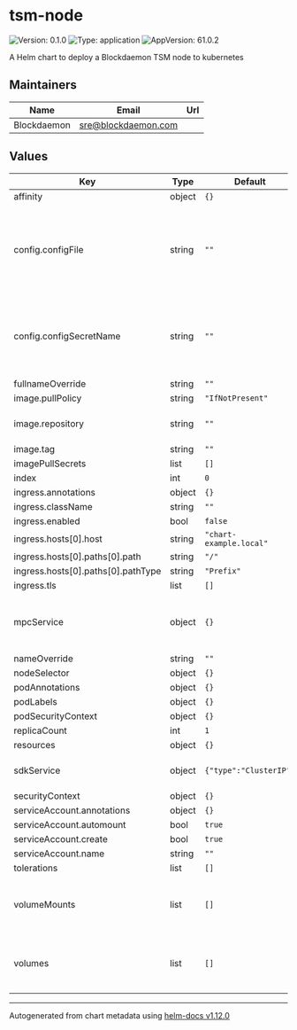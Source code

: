 # tsm-node

![Version: 0.1.0](https://img.shields.io/badge/Version-0.1.0-informational?style=flat-square) ![Type: application](https://img.shields.io/badge/Type-application-informational?style=flat-square) ![AppVersion: 61.0.2](https://img.shields.io/badge/AppVersion-61.0.2-informational?style=flat-square)

A Helm chart to deploy a Blockdaemon TSM node to kubernetes

## Maintainers

| Name | Email | Url |
| ---- | ------ | --- |
| Blockdaemon | <sre@blockdaemon.com> |  |

## Values

| Key | Type | Default | Description |
|-----|------|---------|-------------|
| affinity | object | `{}` |  |
| config.configFile | string | `""` | the TSM configuration file that will be mounted into the TSM node.  MUTUALLY EXCLUSIVE with configSecretName |
| config.configSecretName | string | `""` | The name of the secret containing the TSM configuration file. MUTUALLY EXCLUSIVE with configFile |
| fullnameOverride | string | `""` |  |
| image.pullPolicy | string | `"IfNotPresent"` |  |
| image.repository | string | `""` | Image to use for deploying the TSM node |
| image.tag | string | `""` |  |
| imagePullSecrets | list | `[]` |  |
| index | int | `0` |  |
| ingress.annotations | object | `{}` |  |
| ingress.className | string | `""` |  |
| ingress.enabled | bool | `false` |  |
| ingress.hosts[0].host | string | `"chart-example.local"` |  |
| ingress.hosts[0].paths[0].path | string | `"/"` |  |
| ingress.hosts[0].paths[0].pathType | string | `"Prefix"` |  |
| ingress.tls | list | `[]` |  |
| mpcService | object | `{}` | Optional. Only used for flexibility to expose the mpc port outside of the cluster. |
| nameOverride | string | `""` |  |
| nodeSelector | object | `{}` |  |
| podAnnotations | object | `{}` |  |
| podLabels | object | `{}` |  |
| podSecurityContext | object | `{}` |  |
| replicaCount | int | `1` |  |
| resources | object | `{}` |  |
| sdkService | object | `{"type":"ClusterIP"}` | The primary service definition for the TSM node |
| securityContext | object | `{}` |  |
| serviceAccount.annotations | object | `{}` |  |
| serviceAccount.automount | bool | `true` |  |
| serviceAccount.create | bool | `true` |  |
| serviceAccount.name | string | `""` |  |
| tolerations | list | `[]` |  |
| volumeMounts | list | `[]` | Additional volumeMounts on the output Deployment definition. |
| volumes | list | `[]` | Additional volumes on the output Deployment definition. |

----------------------------------------------
Autogenerated from chart metadata using [helm-docs v1.12.0](https://github.com/norwoodj/helm-docs/releases/v1.12.0)
